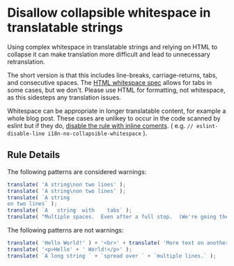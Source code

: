 # Disallow collapsible whitespace in translatable strings

Using complex whitespace in translatable strings and relying on HTML to collapse
it can make translation more difficult and lead to unnecessary retranslation.

The short version is that this includes line-breaks, carriage-returns, tabs, and consecutive spaces. The [HTML whitespace spec](https://www.w3.org/TR/CSS21/text.html#white-space-model) allows for tabs in some cases, but we don't. Please use HTML for formatting, not whitespace, as this sidesteps any translation issues.

Whitespace can be appropriate in longer translatable content, for example a whole blog post. These cases are unlikey to occur in the code scanned by eslint but if they do, [disable the rule with inline coments](http://eslint.org/docs/user-guide/configuring#disabling-rules-with-inline-comments). ( e.g. `// eslint-disable-line i18n-no-collapsible-whitespace` ).

## Rule Details

The following patterns are considered warnings:

```js
translate( 'A string\non two lines' );
translate( 'A string\non two lines' );
translate( `A string
on two lines` );
translate( `A	string	with	tabs` );
translate( "Multiple spaces.  Even after a full stop.  (We're going there)" );
```

The following patterns are not warnings:

```js
translate( 'Hello World!' ) + '<br>' + translate( 'More text on another line' );
translate( '<p>Hello' + ' World!</p>' );
translate( `A long string ` + `spread over ` + `multiple lines.` );
```
